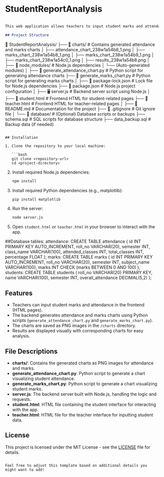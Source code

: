 ﻿#  StudentReportAnalysis


```markdown

This web application allows teachers to input student marks and attendance, generate corresponding charts (marks and attendance), and view results. The charts are generated using Python scripts, and the application is built using Node.js on the backend and HTML on the frontend.

## Project Structure

```
📂 StudentReportAnalysis/
 ├── 📂 charts/                  # Contains generated attendance and marks charts
 │    ├── attendance_chart_238w1a54b8_1.png
 │    ├── marks_chart_238w1a54b8_1.png
 │    ├── marks_chart_238w1a54b9_1.png
 │    ├── marks_chart_238w1a54c0_1.png
 │    ├── results_238w1a54b8.png
 │
 ├── 📂 node_modules/             # Node.js dependencies
 │    └── (Auto-generated modules)
 │
 ├── 📝 generate_attendance_chart.py   # Python script for generating attendance charts
 ├── 📝 generate_marks_chart.py        # Python script for generating marks charts
 │
 ├── 📄 package-lock.json         # Lock file for Node.js dependencies
 ├── 📄 package.json              # Node.js project configuration
 │
 ├── 🖥️ server.js                # Backend server script using Node.js
 │
 ├── 📄 student.html              # Frontend HTML for student-related pages
 ├── 📄 teacher.html              # Frontend HTML for teacher-related pages
 │
 ├── 📄 README.md                 # Documentation for the project
 ├── 📄 .gitignore                 # Git ignore file
 │
 └── 📂 database/                 # (Optional) Database scripts or backups
      ├── schema.sql               # SQL scripts for database structure
      ├── data_backup.sql          # Backup data (if needed)
````

## Installation

1. Clone the repository to your local machine:

   ```bash
   git clone <repository-url>
   cd <project-directory>
````

2. Install required Node.js dependencies:

   ```bash
   npm install
   ```

3. Install required Python dependencies (e.g., matplotlib):

   ```bash
   pip install matplotlib
   ```

4. Run the server:

   ```bash
   node server.js
   ```

5. Open `student.html` or `teacher.html` in your browser to interact with the app.

##Database tables:
attendance:
CREATE TABLE attendance (
    id INT PRIMARY KEY AUTO_INCREMENT,
    roll_no VARCHAR(20),
    semester INT,
    class_name VARCHAR(100),
    attended_classes INT,
    total_classes INT,
    percentage FLOAT
);
marks:
CREATE TABLE marks (
    id INT PRIMARY KEY AUTO_INCREMENT,
    roll_no VARCHAR(20),
    semester INT,
    subject_name VARCHAR(100),
    marks INT CHECK (marks BETWEEN 0 AND 100)
);
students:
CREATE TABLE students (
    roll_no VARCHAR(20) PRIMARY KEY,
    name VARCHAR(100),
    semester INT,
    overall_attendance DECIMAL(5,2)
);


## Features

* Teachers can input student marks and attendance in the frontend (HTML pages).
* The backend generates attendance and marks charts using Python scripts (`generate_attendance_chart.py` and `generate_marks_chart.py`).
* The charts are saved as PNG images in the `/charts` directory.
* Results are displayed visually with corresponding charts for easy analysis.

## File Descriptions

* **charts/**: Contains the generated charts as PNG images for attendance and marks.
* **generate\_attendance\_chart.py**: Python script to generate a chart visualizing student attendance.
* **generate\_marks\_chart.py**: Python script to generate a chart visualizing student marks.
* **server.js**: The backend server built with Node.js, handling the logic and requests.
* **student.html**: HTML file containing the student interface for interacting with the app.
* **teacher.html**: HTML file for the teacher interface for inputting student data.

## License

This project is licensed under the MIT License - see the [LICENSE](LICENSE) file for details.

```

Feel free to adjust this template based on additional details you might want to add!
```
